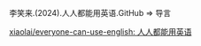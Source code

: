 李笑来.(2024).人人都能用英语.GitHub => 导言

[xiaolai/everyone-can-use-english: 人人都能用英语](https://github.com/xiaolai/everyone-can-use-english/tree/main)